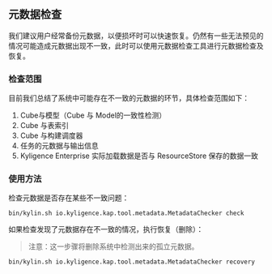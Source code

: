 ## 元数据检查

我们建议用户经常备份元数据，以便损坏时可以快速恢复。仍然有一些无法预见的情况可能造成元数据出现不一致，此时可以使用元数据检查工具进行元数据检查及恢复。

### 检查范围

目前我们总结了系统中可能存在不一致的元数据的环节，具体检查范围如下：

1. Cube与模型（Cube 与 Model的一致性检测）
2. Cube 与表索引
3. Cube 与构建调度器
4. 任务的元数据与输出信息
5. Kyligence Enterprise 实际加载数据是否与 ResourceStore 保存的数据一致



### 使用方法

检查元数据是否存在某些不一致问题：

```shell
bin/kylin.sh io.kyligence.kap.tool.metadata.MetadataChecker check
```
如果检查发现了元数据存在不一致的情况，执行恢复（删除）：

> 注意：这一步骤将删除系统中检测出来的孤立元数据。

```shell
bin/kylin.sh io.kyligence.kap.tool.metadata.MetadataChecker recovery
```
